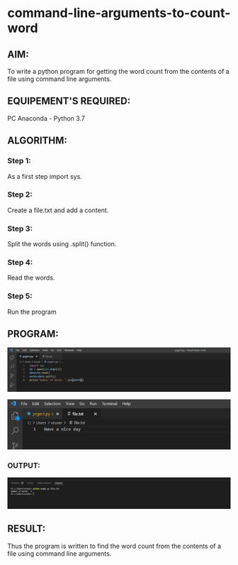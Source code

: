# command-line-arguments-to-count-word
## AIM:
To write a python program for getting the word count from the contents of a file using command line arguments.
## EQUIPEMENT'S REQUIRED: 
PC
Anaconda - Python 3.7
## ALGORITHM: 
### Step 1:
As a first step import sys.
### Step 2: 
 Create a file.txt and add a content.
### Step 3: 
Split the words using .split() function.
### Step 4:  
Read the words.
### Step 5: 
Run the program


## PROGRAM:
![output](./e1.jpeg)


![output](./e2.jpeg)
### OUTPUT:
![output](./e3.jpeg)


## RESULT:
Thus the program is written to find the word count from the contents of a file using command line arguments.

